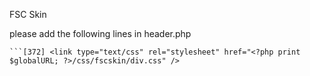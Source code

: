 FSC Skin

please add the following lines in header.php

```[371] <link type="text/css" rel="stylesheet" href="<?php print $globalURL; ?>/css/fscskin/style.css" />
```[372] <link type="text/css" rel="stylesheet" href="<?php print $globalURL; ?>/css/fscskin/div.css" />   